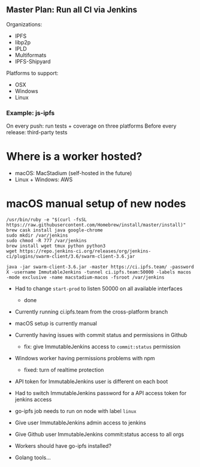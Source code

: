## Master Plan: Run all CI via Jenkins

Organizations:

- IPFS
- libp2p
- IPLD
- Multiformats
- IPFS-Shipyard

Platforms to support:

- OSX
- Windows
- Linux


### Example: js-ipfs

On every push: run tests + coverage on three platforms
Before every release: third-party tests


# Where is a worker hosted?

- macOS: MacStadium (self-hosted in the future)
- Linux + Windows: AWS

# macOS manual setup of new nodes

```
/usr/bin/ruby -e "$(curl -fsSL https://raw.githubusercontent.com/Homebrew/install/master/install)"
brew cask install java google-chrome
sudo mkdir /var/jenkins
sudo chmod -R 777 /var/jenkins
brew install wget tmux python python3
wget https://repo.jenkins-ci.org/releases/org/jenkins-ci/plugins/swarm-client/3.6/swarm-client-3.6.jar

java -jar swarm-client-3.6.jar -master https://ci.ipfs.team/ -password X -username ImmutableJenkins -tunnel ci.ipfs.team:50000 -labels macos -mode exclusive -name macstadium-macos -fsroot /var/jenkins
```

* Had to change `start-prod` to listen 50000 on all available interfaces
	* done
* Currently running ci.ipfs.team from the cross-platform branch
* macOS setup is currently manual
* Currently having issues with commit status and permissions in Github
	* fix: give ImmutableJenkins access to `commit:status` permission
* Windows worker having permissions problems with npm
	* fixed: turn of realtime protection

* API token for ImmutableJenkins user is different on each boot
* Had to switch ImmutableJenkins password for a API access token for jenkins access

* go-ipfs job needs to run on node with label `linux`
* Give user ImmutableJenkins admin access to jenkins
* Give Github user ImmutableJenkins commit:status access to all orgs

* Workers should have go-ipfs installed?
* Golang tools...
